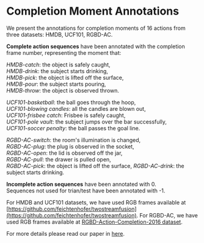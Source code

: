 # Completion Moment Annotations  
We present the annotations for completion moments of 16 actions from three datasets: HMDB, UCF101, RGBD-AC.  
  
**Complete action sequences** have been annotated with the completion frame number, representing the moment that:  
  
*HMDB-catch*: the object is safely caught,  
*HMDB-drink*:  the subject starts drinking,  
*HMDB-pick*: the object is lifted off the surface,  
*HMDB-pour*: the subject starts pouring,  
*HMDB-throw*: the object is observed thrown.  
  
*UCF101-basketball*: the ball goes through the hoop,  
*UCF101-blowing candles*:  all the candles are blown out,  
*UCF101-frisbee catch*: Frisbee is safely caught,  
*UCF101-pole vault*: the subject jumps over the bar successfully,  
*UCF101-soccer penalty*: the ball passes the goal line.  
  
*RGBD-AC-switch*: the room's illumination is changed,  
*RGBD-AC-plug*:  the plug is observed in the socket,  
*RGBD-AC-open*: the lid is observed off the jar,  
*RGBD-AC-pull*: the drawer is pulled open,  
*RGBD-AC-pick*: the object is lifted off the surface,
*RGBD-AC-drink*: the subject starts drinking.  
  
  
**Incomplete action sequences** have been annotated with 0.  
Sequences not used for trian/test have been annotated with -1.  

For HMDB and UCF101 datasets, we have used RGB frames available at [https://github.com/feichtenhofer/twostreamfusion](https://github.com/feichtenhofer/twostreamfusion). For RGBD-AC, we have used RGB frames available at [RGBD-Action-Completion-2016 dataset](http://dx.doi.org/10.5523/bris.66qry08cv1fj1eunwxwob3fjz).  

For more details please read our paper in [here](https://arxiv.org/abs/1805.06749).
